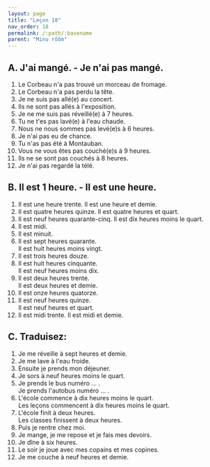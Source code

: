 ```yaml
---
layout: page
title: "Leçon 18"
nav_order: 18
permalink: /:path/:basename
parent: "Minu rõõm"
---
```


## A. J'ai mangé. - Je n'ai pas mangé.
1. Le Corbeau n'a pas trouvé un morceau de fromage.   
2. Le Corbeau n'a pas perdu la tête.  
3. Je ne suis pas allé(e) au concert.  
4. Ils ne sont pas allés à l'exposition. 
5. Je ne me suis pas réveillé(e) à 7 heures.  
6. Tu ne t'es pas lavé(e) à l'eau chaude.  
7. Nous ne nous sommes pas levé(e)s à 6 heures.  
8. Je n'ai pas eu de chance.  
9. Tu n'as pas été à Montauban.  
10. Vous ne vous êtes pas couché(e)s à 9 heures.  
11. Ils ne se sont pas couchés à 8 heures.  
12. Je n'ai pas regardé la télé.  

## B. Il est 1 heure. - Il est une heure.  
1. Il est une heure trente.
Il est une heure et demie.  
2. Il est quatre heures quinze.
Il est quatre heures et quart.  
3. Il est neuf heures quarante-cinq.
Il est dix heures moins le quart.  
4. Il est midi.  
5. Il est minuit.  
6. Il est sept heures quarante.  
Il est huit heures moins vingt.
7. Il est trois heures douze.  
8. Il est huit heures cinquante.  
Il est neuf heures moins dix.
9. Il est deux heures trente.  
Il est deux heures et demie.  
10. Il est onze heures quatorze.  
11. Il est neuf heures quinze.  
Il est neuf heures et quart.
12. Il est midi trente.
Il est midi et demie.

## C. Traduisez:  
1. Je me réveille à sept heures et demie.  
2. Je me lave à l'eau froide.  
3. Ensuite je prends mon déjeuner.  
4. Je sors à neuf heures moins le quart.  
5. Je prends le bus numéro ... .  
Je prends l'autobus numéro ... .
6. L'école commence à dix heures moins le quart.  
Les leçons commencent à dix heures moins le quart.  
7. L'école finit à deux heures.  
Les classes finissent à deux heures.
8. Puis je rentre chez moi.  
9. Je mange, je me repose et je fais mes devoirs.  
10. Je dîne à six heures.  
11. Le soir je joue avec mes copains et mes copines.  
12. Je me couche à neuf heures et demie.  

